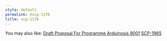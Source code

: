 ```yaml
---
style: default
permalink: Xscp-1176
title: scp-1176
---
```

You may also like:
[Draft Proposal For Programme Arduinosis 9001](http://scp-wiki.net/draft-proposal-for-programme-arduinosis-9001)
[SCP-1965](http://scp-wiki.net/scp-1965)